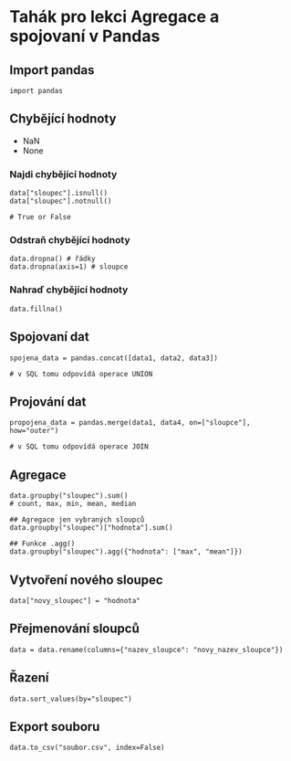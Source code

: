 # Tahák pro lekci Agregace a spojovaní v Pandas

## Import pandas
```
import pandas
```

## Chybějící hodnoty

* NaN
* None

### Najdi chybějící hodnoty
```
data["sloupec"].isnull()
data["sloupec"].notnull()

# True or False
```

### Odstraň chybějící hodnoty
```
data.dropna() # řádky
data.dropna(axis=1) # sloupce
```

### Nahraď chybějící hodnoty
```
data.fillna()
```

## Spojovaní dat
```
spojena_data = pandas.concat([data1, data2, data3])

# v SQL tomu odpovídá operace UNION
```

## Projování dat
```
propojena_data = pandas.merge(data1, data4, on=["sloupce"], how="outer")

# v SQL tomu odpovídá operace JOIN
```

## Agregace
```
data.groupby("sloupec").sum() 
# count, max, min, mean, median

## Agregace jen vybraných sloupců
data.groupby("sloupec")["hodnota"].sum()

## Funkce .agg()
data.groupby("sloupec").agg({"hodnota": ["max", "mean"]})
```

## Vytvoření nového sloupec
```
data["novy_sloupec"] = "hodnota"
```

## Přejmenování sloupců
```
data = data.rename(columns={"nazev_sloupce": "novy_nazev_sloupce"})
```

## Řazení
```
data.sort_values(by="sloupec")
```

## Export souboru
```
data.to_csv("soubor.csv", index=False)
```




